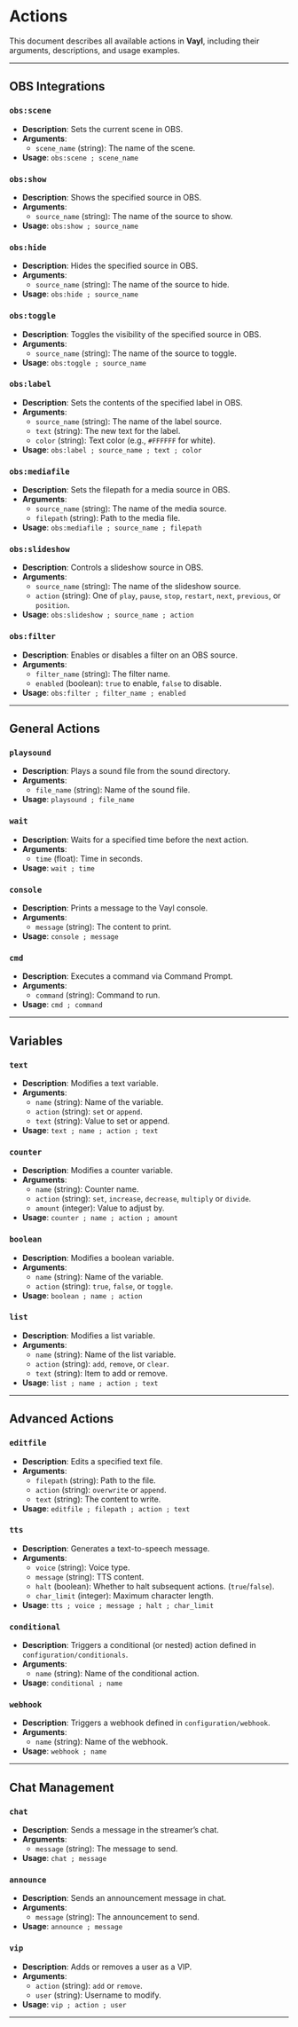 # Actions

This document describes all available actions in **Vayl**, including their arguments, descriptions, and usage examples.

---

## OBS Integrations

### `obs:scene`
- **Description**: Sets the current scene in OBS.
- **Arguments**:
  - `scene_name` (string): The name of the scene.
- **Usage**: `obs:scene ; scene_name`

### `obs:show`
- **Description**: Shows the specified source in OBS.
- **Arguments**:
  - `source_name` (string): The name of the source to show.
- **Usage**: `obs:show ; source_name`

### `obs:hide`
- **Description**: Hides the specified source in OBS.
- **Arguments**:
  - `source_name` (string): The name of the source to hide.
- **Usage**: `obs:hide ; source_name`

### `obs:toggle`
- **Description**: Toggles the visibility of the specified source in OBS.
- **Arguments**:
  - `source_name` (string): The name of the source to toggle.
- **Usage**: `obs:toggle ; source_name`

### `obs:label`
- **Description**: Sets the contents of the specified label in OBS.
- **Arguments**:
  - `source_name` (string): The name of the label source.
  - `text` (string): The new text for the label.
  - `color` (string): Text color (e.g., `#FFFFFF` for white).
- **Usage**: `obs:label ; source_name ; text ; color`

### `obs:mediafile`
- **Description**: Sets the filepath for a media source in OBS.
- **Arguments**:
  - `source_name` (string): The name of the media source.
  - `filepath` (string): Path to the media file.
- **Usage**: `obs:mediafile ; source_name ; filepath`

### `obs:slideshow`
- **Description**: Controls a slideshow source in OBS.
- **Arguments**:
  - `source_name` (string): The name of the slideshow source.
  - `action` (string): One of `play`, `pause`, `stop`, `restart`, `next`, `previous`, or `position`.
- **Usage**: `obs:slideshow ; source_name ; action`

### `obs:filter`
- **Description**: Enables or disables a filter on an OBS source.
- **Arguments**:
  - `filter_name` (string): The filter name.
  - `enabled` (boolean): `true` to enable, `false` to disable.
- **Usage**: `obs:filter ; filter_name ; enabled`

---

## General Actions

### `playsound`
- **Description**: Plays a sound file from the sound directory.
- **Arguments**:
  - `file_name` (string): Name of the sound file.
- **Usage**: `playsound ; file_name`

### `wait`
- **Description**: Waits for a specified time before the next action.
- **Arguments**:
  - `time` (float): Time in seconds.
- **Usage**: `wait ; time`

### `console`
- **Description**: Prints a message to the Vayl console.
- **Arguments**:
  - `message` (string): The content to print.
- **Usage**: `console ; message`

### `cmd`
- **Description**: Executes a command via Command Prompt.
- **Arguments**:
  - `command` (string): Command to run.
- **Usage**: `cmd ; command`

---

## Variables

### `text`
- **Description**: Modifies a text variable.
- **Arguments**:
  - `name` (string): Name of the variable.
  - `action` (string): `set` or `append`.
  - `text` (string): Value to set or append.
- **Usage**: `text ; name ; action ; text`

### `counter`
- **Description**: Modifies a counter variable.
- **Arguments**:
  - `name` (string): Counter name.
  - `action` (string): `set`, `increase`, `decrease`, `multiply` or `divide`.
  - `amount` (integer): Value to adjust by.
- **Usage**: `counter ; name ; action ; amount`

### `boolean`
- **Description**: Modifies a boolean variable.
- **Arguments**:
  - `name` (string): Name of the variable.
  - `action` (string): `true`, `false`, or `toggle`.
- **Usage**: `boolean ; name ; action`

### `list`
- **Description**: Modifies a list variable.
- **Arguments**:
  - `name` (string): Name of the list variable.
  - `action` (string): `add`, `remove`, or `clear`.
  - `text` (string): Item to add or remove.
- **Usage**: `list ; name ; action ; text`

---

## Advanced Actions

### `editfile`
- **Description**: Edits a specified text file.
- **Arguments**:
  - `filepath` (string): Path to the file.
  - `action` (string): `overwrite` or `append`.
  - `text` (string): The content to write.
- **Usage**: `editfile ; filepath ; action ; text`

### `tts`
- **Description**: Generates a text-to-speech message.
- **Arguments**:
  - `voice` (string): Voice type.
  - `message` (string): TTS content.
  - `halt` (boolean): Whether to halt subsequent actions. (`true`/`false`).
  - `char_limit` (integer): Maximum character length.
- **Usage**: `tts ; voice ; message ; halt ; char_limit`

### `conditional`
- **Description**: Triggers a conditional (or nested) action defined in `configuration/conditionals`.
- **Arguments**:
  - `name` (string): Name of the conditional action.
- **Usage**: `conditional ; name`

### `webhook`
- **Description**: Triggers a webhook defined in `configuration/webhook`.
- **Arguments**:
  - `name` (string): Name of the webhook.
- **Usage**: `webhook ; name`

---

## Chat Management

### `chat`
- **Description**: Sends a message in the streamer’s chat.
- **Arguments**:
  - `message` (string): The message to send.
- **Usage**: `chat ; message`

### `announce`
- **Description**: Sends an announcement message in chat.
- **Arguments**:
  - `message` (string): The announcement to send.
- **Usage**: `announce ; message`

### `vip`
- **Description**: Adds or removes a user as a VIP.
- **Arguments**:
  - `action` (string): `add` or `remove`.
  - `user` (string): Username to modify.
- **Usage**: `vip ; action ; user`

---
